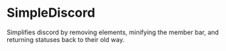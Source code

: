 # SimpleDiscord
Simplifies discord by removing elements, minifying the member bar, and returning statuses back to their old way.
